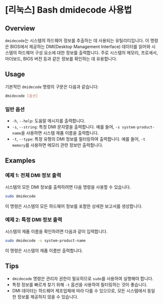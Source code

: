 # [리눅스] Bash dmidecode 사용법

## Overview
`dmidecode`는 시스템의 하드웨어 정보를 추출하는 데 사용되는 유틸리티입니다. 이 명령은 BIOS에서 제공하는 DMI(Desktop Management Interface) 데이터를 읽어와 시스템의 하드웨어 구성 요소에 대한 정보를 출력합니다. 주로 시스템의 메모리, 프로세서, 마더보드, BIOS 버전 등과 같은 정보를 확인하는 데 유용합니다.

## Usage
기본적인 `dmidecode` 명령의 구문은 다음과 같습니다:

```bash
dmidecode [옵션]
```

### 일반 옵션
- `-h`, `--help`: 도움말 메시지를 출력합니다.
- `-s`, `--string`: 특정 DMI 문자열을 출력합니다. 예를 들어, `-s system-product-name`을 사용하면 시스템 제품 이름을 출력합니다.
- `-t`, `--type`: 특정 유형의 DMI 정보를 필터링하여 출력합니다. 예를 들어, `-t memory`를 사용하면 메모리 관련 정보만 출력합니다.

## Examples
### 예제 1: 전체 DMI 정보 출력
시스템의 모든 DMI 정보를 출력하려면 다음 명령을 사용할 수 있습니다.

```bash
sudo dmidecode
```

이 명령은 시스템의 모든 하드웨어 정보를 포함한 상세한 보고서를 생성합니다.

### 예제 2: 특정 DMI 정보 출력
시스템의 제품 이름을 확인하려면 다음과 같이 입력합니다.

```bash
sudo dmidecode -s system-product-name
```

이 명령은 시스템의 제품 이름만 출력합니다.

## Tips
- `dmidecode` 명령은 관리자 권한이 필요하므로 `sudo`를 사용하여 실행해야 합니다.
- 특정 정보를 빠르게 찾기 위해 `-t` 옵션을 사용하여 필터링하는 것이 좋습니다.
- DMI 데이터는 하드웨어 제조업체에 따라 다를 수 있으므로, 모든 시스템에서 동일한 정보를 제공하지 않을 수 있습니다.